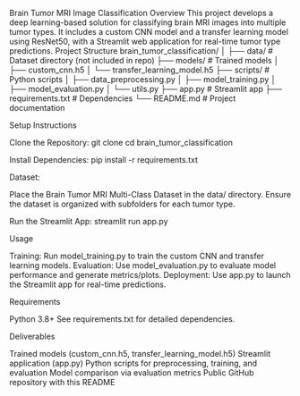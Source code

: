 Brain Tumor MRI Image Classification
Overview
This project develops a deep learning-based solution for classifying brain MRI images into multiple tumor types. It includes a custom CNN model and a transfer learning model using ResNet50, with a Streamlit web application for real-time tumor type predictions.
Project Structure
brain_tumor_classification/
│
├── data/                     # Dataset directory (not included in repo)
├── models/                   # Trained models
│   ├── custom_cnn.h5
│   └── transfer_learning_model.h5
├── scripts/                  # Python scripts
│   ├── data_preprocessing.py
│   ├── model_training.py
│   ├── model_evaluation.py
│   └── utils.py
├── app.py                    # Streamlit app
├── requirements.txt          # Dependencies
└── README.md                 # Project documentation

Setup Instructions

Clone the Repository:
git clone <repository-url>
cd brain_tumor_classification


Install Dependencies:
pip install -r requirements.txt


Dataset:

Place the Brain Tumor MRI Multi-Class Dataset in the data/ directory.
Ensure the dataset is organized with subfolders for each tumor type.


Run the Streamlit App:
streamlit run app.py



Usage

Training: Run model_training.py to train the custom CNN and transfer learning models.
Evaluation: Use model_evaluation.py to evaluate model performance and generate metrics/plots.
Deployment: Use app.py to launch the Streamlit app for real-time predictions.

Requirements

Python 3.8+
See requirements.txt for detailed dependencies.

Deliverables

Trained models (custom_cnn.h5, transfer_learning_model.h5)
Streamlit application (app.py)
Python scripts for preprocessing, training, and evaluation
Model comparison via evaluation metrics
Public GitHub repository with this README
